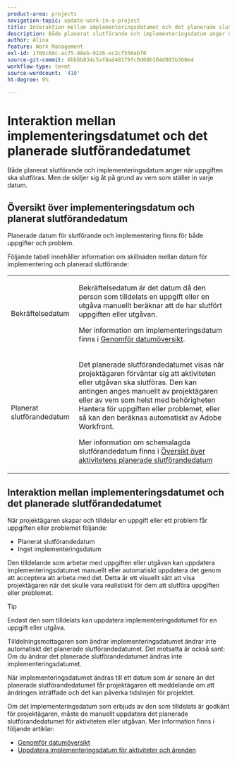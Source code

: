 ```yaml
---
product-area: projects
navigation-topic: update-work-in-a-project
title: Interaktion mellan implementeringsdatumet och det planerade slutförandedatumet
description: Både planerat slutförande och implementeringsdatum anger när uppgiften ska slutföras. Men de skiljer sig åt på grund av vem som ställer in varje datum.
author: Alina
feature: Work Management
exl-id: 1709c60c-ac75-48eb-9226-ec2cf556ebf0
source-git-commit: 6bb6b834c5af8ad48179fc0d60b184d083b360e4
workflow-type: tm+mt
source-wordcount: '410'
ht-degree: 0%

---
```


# Interaktion mellan implementeringsdatumet och det planerade slutförandedatumet

<!--
this article has mostly information that is repeated from the articles linked from here. I left it in here for searchability's sake.
-->

Både planerat slutförande och implementeringsdatum anger när uppgiften ska slutföras. Men de skiljer sig åt på grund av vem som ställer in varje datum.

## Översikt över implementeringsdatum och planerat slutförandedatum

Planerade datum för slutförande och implementering finns för både uppgifter och problem.

Följande tabell innehåller information om skillnaden mellan datum för implementering och planerad slutförande:

<table style="table-layout:auto"> 
 <col> 
 <col> 
 <tbody> 
  <tr> 
   <td role="rowheader">Bekräftelsedatum</td> 
   <td> <p>Bekräftelsedatum är det datum då den person som tilldelats en uppgift eller en utgåva manuellt beräknar att de har slutfört uppgiften eller utgåvan.</p> <p>Mer information om implementeringsdatum finns i <a href="../../../manage-work/projects/updating-work-in-a-project/overview-of-commit-dates.md" class="MCXref xref">Genomför datumöversikt</a>.</p> </td> 
  </tr> 
  <tr> 
   <td role="rowheader">Planerat slutförandedatum</td> 
   <td> <p>Det planerade slutförandedatumet visas när projektägaren förväntar sig att aktiviteten eller utgåvan ska slutföras. Den kan antingen anges manuellt av projektägaren eller av vem som helst med behörigheten Hantera för uppgiften eller problemet, eller så kan den beräknas automatiskt av Adobe Workfront.</p> <p>Mer information om schemalagda slutförandedatum finns i <a href="../../../manage-work/tasks/task-information/task-planned-completion-date.md" class="MCXref xref">Översikt över aktivitetens planerade slutförandedatum</a></p> </td> 
  </tr> 
 </tbody> 
</table>

## Interaktion mellan implementeringsdatumet och det planerade slutförandedatumet

När projektägaren skapar och tilldelar en uppgift eller ett problem får uppgiften eller problemet följande:

* Planerat slutförandedatum
* Inget implementeringsdatum

Den tilldelande som arbetar med uppgiften eller utgåvan kan uppdatera implementeringsdatumet manuellt eller automatiskt uppdatera det genom att acceptera att arbeta med det. Detta är ett visuellt sätt att visa projektägaren när det skulle vara realistiskt för dem att slutföra uppgiften eller problemet.

>[!TIP]
>
>Endast den som tilldelats kan uppdatera implementeringsdatumet för en uppgift eller utgåva.

Tilldelningsmottagaren som ändrar implementeringsdatumet ändrar inte automatiskt det planerade slutförandedatumet. Det motsatta är också sant: Om du ändrar det planerade slutförandedatumet ändras inte implementeringsdatumet.

När implementeringsdatumet ändras till ett datum som är senare än det planerade slutförandedatumet får projektägaren ett meddelande om att ändringen inträffade och det kan påverka tidslinjen för projektet.

Om det implementeringsdatum som erbjuds av den som tilldelats är godkänt för projektägaren, måste de manuellt uppdatera det planerade slutförandedatumet för aktiviteten eller utgåvan. Mer information finns i följande artiklar:

* [Genomför datumöversikt](../../../manage-work/projects/updating-work-in-a-project/overview-of-commit-dates.md)
* [Uppdatera implementeringsdatum för aktiviteter och ärenden](../../../manage-work/projects/updating-work-in-a-project/update-commit-date-on-tasks-and-issues.md)
